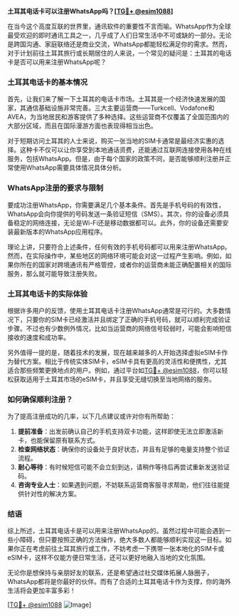 **土耳其电话卡可以注册WhatsApp吗？[[TG💪+ @esim1088](https://t.me/s/esim1088)]**

在当今这个高度互联的世界里，通讯软件的重要性不言而喻。WhatsApp作为全球最受欢迎的即时通讯工具之一，几乎成了人们日常生活中不可或缺的一部分。无论是跨国沟通、家庭联络还是商业交流，WhatsApp都能轻松满足你的需求。然而，对于计划前往土耳其旅行或长期居住的人来说，一个常见的疑问是：土耳其的电话卡是否可以用来注册WhatsApp呢？

### 土耳其电话卡的基本情况

首先，让我们来了解一下土耳其的电话卡市场。土耳其是一个经济快速发展的国家，其通信基础设施非常完善。三大主要运营商——Turkcell、Vodafone和AVEA，为当地居民和游客提供了多种选择。这些运营商不仅覆盖了全国范围内的大部分区域，而且在国际漫游方面也表现得相当出色。

对于短期访问土耳其的人士来说，购买一张当地的SIM卡通常是最经济实惠的选择。这种卡不仅可以让你享受到本地通话资费，还能通过互联网连接使用各种在线服务，包括WhatsApp。但是，由于每个国家的政策不同，是否能够顺利注册并正常使用WhatsApp需要具体情况具体分析。

### WhatsApp注册的要求与限制

要成功注册WhatsApp，你需要满足几个基本条件。首先是手机号码的有效性，WhatsApp会向你提供的号码发送一条验证短信（SMS）。其次，你的设备必须具备稳定的网络连接，无论是Wi-Fi还是移动数据都可以。此外，你的设备还需要安装最新版本的WhatsApp应用程序。

理论上讲，只要符合上述条件，任何有效的手机号码都可以用来注册WhatsApp。然而，在实际操作中，某些地区的网络环境可能会对这一过程产生影响。例如，如果你所在的国家对跨境通讯有严格管控，或者你的运营商未能正确配置相关的国际服务，那么就可能导致注册失败。

### 土耳其电话卡的实际体验

根据许多用户的反馈，使用土耳其电话卡注册WhatsApp通常是可行的。大多数情况下，只要你的SIM卡已经激活并且绑定了正确的手机号码，就可以顺利完成验证步骤。不过也有少数例外情况，比如当运营商的网络信号较弱时，可能会影响短信接收的速度和成功率。

另外值得一提的是，随着技术的发展，现在越来越多的人开始选择虚拟eSIM卡作为替代方案。相比于传统实体SIM卡，eSIM卡具有更高的灵活性和便携性，尤其适合那些频繁更换地点的用户。例如，通过平台如[TG💪+ @esim1088](https://t.me/s/esim1088)，你可以轻松获取适用于土耳其市场的eSIM卡，并且享受无缝切换至当地网络的服务。

### 如何确保顺利注册？

为了提高注册成功的几率，以下几点建议或许对你有所帮助：

1. **提前准备**：出发前确认自己的手机支持双卡功能，这样即使无法立即激活新卡，也能保留原有联系方式。
2. **检查网络状态**：确保你的设备处于良好状态，并且有足够的电量支持整个验证流程。
3. **耐心等待**：有时候短信可能不会立刻到达，请稍作等待后再尝试重新发送验证码。
4. **咨询专业人士**：如果遇到问题，不妨联系运营商客服寻求帮助，他们往往能提供针对性的解决方案。

### 结语

综上所述，土耳其电话卡是可以用来注册WhatsApp的。虽然过程中可能会遇到一些小障碍，但只要按照正确的方法操作，绝大多数人都能够顺利实现这一目标。如果你正在考虑前往土耳其旅行或工作，不妨考虑一下携带一张本地化的SIM卡或eSIM卡，这样不仅能方便日常生活，还可以更好地融入当地的文化氛围。

无论你是想保持与亲朋好友的联系，还是希望通过社交媒体拓展人脉圈子，WhatsApp都将是你最好的伙伴。而有了合适的土耳其电话卡作为支撑，你的海外生活将会更加丰富多彩！

[[TG💪+ @esim1088](https://t.me/s/esim1088) ![Image](https://i.postimg.cc/4NQfJmqS/Snipaste-2025-05-13-00-14-12.png)]